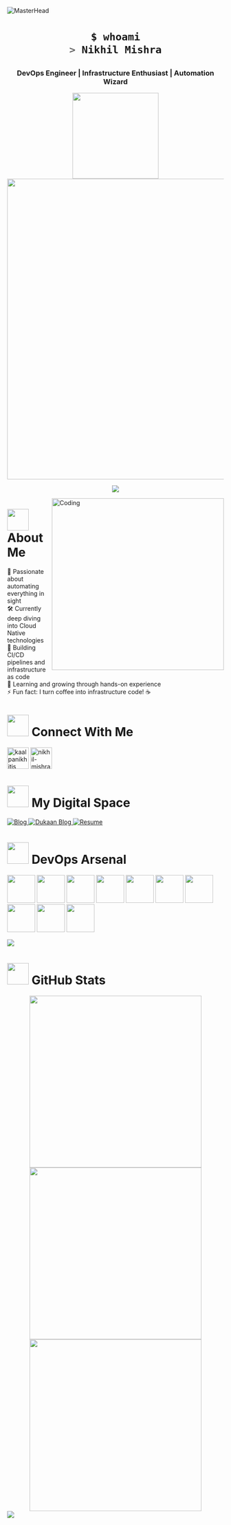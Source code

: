![MasterHead](https://user-images.githubusercontent.com/74038190/212747903-e9bdf048-2dc8-41f9-b973-0e72ff07bfba.gif)

<div align="center">
<h1>

```bash
$ whoami
> Nikhil Mishra
```
</h1>

<h3>DevOps Engineer | Infrastructure Enthusiast | Automation Wizard</h3>

<img src="https://user-images.githubusercontent.com/74038190/213866269-5d00981c-7c98-46d7-8a8e-16f462f15227.gif" width="200" />

<img src="https://user-images.githubusercontent.com/74038190/212284100-561aa473-3905-4a80-b561-0d28506553ee.gif" width="700">

[![](https://visitcount.itsvg.in/api?id=kaalpanikh&icon=0&color=0)](https://visitcount.itsvg.in)
</div>

<img align="right" alt="Coding" width="400" src="https://user-images.githubusercontent.com/74038190/214375888-0dc62524-fb43-43fd-9479-098b471d1b9c.gif">

# <img src="https://user-images.githubusercontent.com/74038190/213844263-a8897a51-32f4-4b3b-b5c2-e1528b89f6f3.png" width="50px" /> About Me
🚀 Passionate about automating everything in sight<br>
🛠️ Currently deep diving into Cloud Native technologies<br>
🔄 Building CI/CD pipelines and infrastructure as code<br>
🌟 Learning and growing through hands-on experience<br>
⚡ Fun fact: I turn coffee into infrastructure code! ☕

# <img src="https://user-images.githubusercontent.com/74038190/213866269-5d00981c-7c98-46d7-8a8e-16f462f15227.gif" width="50px" /> Connect With Me
<p align="left">
<a href="https://twitter.com/kaalpanikhitis" target="blank"><img align="center" src="https://user-images.githubusercontent.com/74038190/235294011-b8074c31-9097-4a65-a594-4151b58743a8.gif" alt="kaalpanikhitis" height="50" width="50" /></a>
<a href="https://linkedin.com/in/nikhil-mishra-392503306" target="blank"><img align="center" src="https://user-images.githubusercontent.com/74038190/235294012-0a55e343-37ad-4b0f-924f-c8431d9d2483.gif" alt="nikhil-mishra" height="50" width="50" /></a>
</p>

# <img src="https://user-images.githubusercontent.com/74038190/213866269-5d00981c-7c98-46d7-8a8e-16f462f15227.gif" width="50px" /> My Digital Space
<div align="left">
  <a href="https://nikhilmishra.live" target="_blank">
    <img src="https://img.shields.io/badge/My_Blog-%23000000.svg?style=for-the-badge&logo=notion&logoColor=white" alt="Blog"/>
  </a>
  <a href="https://dukaan.nikhilmishra.live" target="_blank">
    <img src="https://img.shields.io/badge/Dukaan_Blog-%23FF5722.svg?style=for-the-badge&logo=blogger&logoColor=white" alt="Dukaan Blog"/>
  </a>
  <a href="https://cv.nikhilmishra.live" target="_blank">
    <img src="https://img.shields.io/badge/My_Resume-%23DD0031.svg?style=for-the-badge&logo=readme&logoColor=white" alt="Resume"/>
  </a>
</div>

# <img src="https://user-images.githubusercontent.com/74038190/213866269-5d00981c-7c98-46d7-8a8e-16f462f15227.gif" width="50px" /> DevOps Arsenal
<p align="left">
<img src="https://user-images.githubusercontent.com/74038190/212281775-b468df30-4edc-4bf8-a4ee-f52e1aaddc86.gif" width="65">
<img src="https://user-images.githubusercontent.com/74038190/212257468-1e9a91f1-b626-4baa-b15d-5c385dfa7ed2.gif" width="65">
<img src="https://user-images.githubusercontent.com/74038190/212281763-e6ecd7ef-c4aa-45b6-a97c-f33f6bb592bd.gif" width="65">
<img src="https://user-images.githubusercontent.com/74038190/212257465-7ce8d493-cac5-494e-982a-5a9deb852c4b.gif" width="65">
<img src="https://user-images.githubusercontent.com/74038190/212257460-738ff738-247f-4445-a718-cdd0ca76e2db.gif" width="65">
<img src="https://user-images.githubusercontent.com/74038190/212257467-871d32b7-e401-42e8-a166-fcfd7baa4c6b.gif" width="65">
<img src="https://user-images.githubusercontent.com/74038190/212281775-b468df30-4edc-4bf8-a4ee-f52e1aaddc86.gif" width="65">
<img src="https://user-images.githubusercontent.com/74038190/212257454-16e3712e-945a-4ca2-b238-408ad0bf87e6.gif" width="65">
<img src="https://user-images.githubusercontent.com/74038190/212280823-79088828-a258-4a4d-8d6c-96315d5a07af.gif" width="65">
<img src="https://user-images.githubusercontent.com/74038190/212281763-e6ecd7ef-c4aa-45b6-a97c-f33f6bb592bd.gif" width="65">
</p>

<img src="https://user-images.githubusercontent.com/74038190/212284100-561aa473-3905-4a80-b561-0d28506553ee.gif" width="full">

# <img src="https://user-images.githubusercontent.com/74038190/213866269-5d00981c-7c98-46d7-8a8e-16f462f15227.gif" width="50px" /> GitHub Stats
<div align="center">
<img src="https://github-readme-stats.vercel.app/api?username=kaalpanikh&theme=tokyonight&hide_border=false&include_all_commits=true&count_private=true" width="400">
<img src="https://github-readme-streak-stats.herokuapp.com/?user=kaalpanikh&theme=tokyonight&hide_border=false" width="400">
<img src="https://github-readme-stats.vercel.app/api/top-langs/?username=kaalpanikh&theme=tokyonight&hide_border=false&include_all_commits=true&count_private=true&layout=compact" width="400">
</div>

<img src="https://user-images.githubusercontent.com/74038190/212284100-561aa473-3905-4a80-b561-0d28506553ee.gif" width="full">